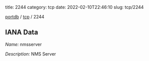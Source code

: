 title: 2244
category: tcp
date: 2022-02-10T22:46:10
slug: tcp/2244

[portdb](/) / [tcp](/category/tcp.html) / 2244


## IANA Data

_Name:_ nmsserver

_Description:_ NMS Server

